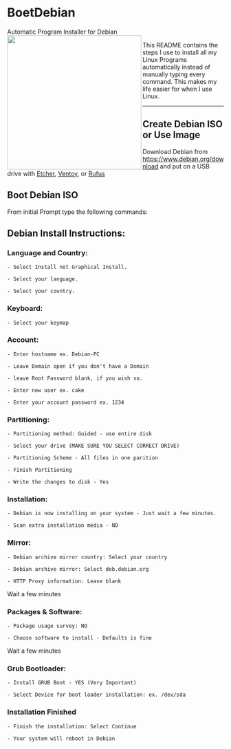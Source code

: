 # BoetDebian
Automatic Program Installer for Debian 
<a href="url"><img src="https://upload.wikimedia.org/wikipedia/commons/d/d1/Ardebian_logo_512_0.png" align="left" height="312" width="312" ></a>


This README contains the steps I use to install all my Linux Programs automatically instead of manually typing every command. This makes my life easier for when I use Linux.

---
## Create Debian ISO or Use Image

Download Debian from <https://www.debian.org/download> and put on a USB drive with [Etcher](https://www.balena.io/etcher/), [Ventoy](https://www.ventoy.net/en/index.html), or [Rufus](https://rufus.ie/en/)



## Boot Debian ISO

From initial Prompt type the following commands:

## Debian Install Instructions:

### Language and Country:
```
- Select Install not Graphical Install.

- Select your language.

- Select your country.
```
### Keyboard:
```
- Select your keymap
```
### Account:
```
- Enter hostname ex. Debian-PC

- Leave Domain open if you don't have a Domain

- leave Root Password blank, if you wish so.

- Enter new user ex. cake

- Enter your account password ex. 1234
```
### Partitioning:
```
- Partitioning method: Guided - use entire disk

- Select your drive (MAKE SURE YOU SELECT CORRECT DRIVE)

- Partitioning Scheme - All files in one parition

- Finish Partitioning

- Write the changes to disk - Yes
```
### Installation:
```
- Debian is now installing on your system - Just wait a few minutes.

- Scan extra installation media - NO
```
### Mirror:
```
- Debian archive mirror country: Select your country

- Debian archive mirror: Select deb.debian.org

- HTTP Proxy information: Leave blank
```

Wait a few minutes

### Packages & Software:
```
- Package usage survey: NO

- Choose software to install - Defaults is fine
```

Wait a few minutes

### Grub Bootloader:
```
- Install GRUB Boot - YES (Very Important)

- Select Device for boot loader installation: ex. /dev/sda
```
### Installation Finished
```
- Finish the installation: Select Continue

- Your system will reboot in Debian
```


